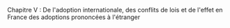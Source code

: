 Chapitre V : De l'adoption internationale, des conflits de lois et de l'effet en France des adoptions prononcées à l'étranger